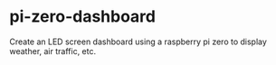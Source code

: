 # pi-zero-dashboard
Create an LED screen dashboard using a raspberry pi zero to display weather, air traffic, etc.
